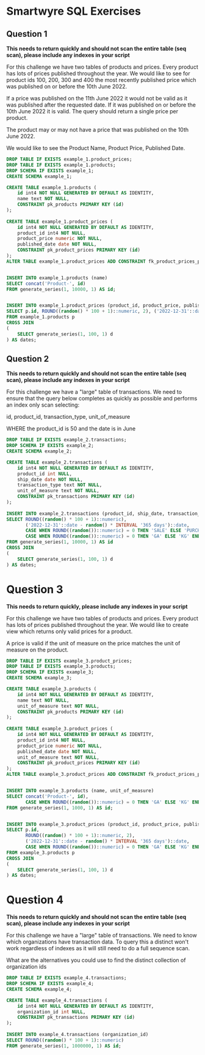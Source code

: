 # Smartwyre SQL Exercises
## Question 1

**This needs to return quickly and should not scan the entire table (seq scan), please include any indexes in your script**

For this challenge we have two tables of products and prices. Every product has lots of prices published throughout the year. We would like to see for product ids 100, 200, 300 and 400 the most recently published price which was published on or before the 10th June 2022.

If a price was published on the 11th June 2022 it would not be valid as it was published after the requested date. If it was published on or before the 10th June 2022 it is valid.  The query should return a single price per product.

The product may or may not have a price that was published on the 10th June 2022.

We would like to see the Product Name, Product Price, Published Date.

``` sql
DROP TABLE IF EXISTS example_1.product_prices;
DROP TABLE IF EXISTS example_1.products;
DROP SCHEMA IF EXISTS example_1;
CREATE SCHEMA example_1;

CREATE TABLE example_1.products (
	id int4 NOT NULL GENERATED BY DEFAULT AS IDENTITY,
	name text NOT NULL,
	CONSTRAINT pk_products PRIMARY KEY (id)
);
 
CREATE TABLE example_1.product_prices (
	id int4 NOT NULL GENERATED BY DEFAULT AS IDENTITY,
	product_id int4 NOT NULL,
	product_price numeric NOT NULL,
	published_date date NOT NULL,
	CONSTRAINT pk_product_prices PRIMARY KEY (id)
);
ALTER TABLE example_1.product_prices ADD CONSTRAINT fk_product_prices_product FOREIGN KEY (product_id) REFERENCES example_1.products(id) ON DELETE CASCADE;


INSERT INTO example_1.products (name)
SELECT concat('Product-', id) 
FROM generate_series(1, 10000, 1) AS id;


INSERT INTO example_1.product_prices (product_id, product_price, published_date)
SELECT p.id, ROUND((random() * 100 + 1)::numeric, 2), ('2022-12-31'::date - random() * INTERVAL '365 days')::date
FROM example_1.products p
CROSS JOIN 
(
	SELECT generate_series(1, 100, 1) d
) AS dates;
```

## Question 2
**This needs to return quickly and should not scan the entire table (seq scan), please include any indexes in your script**

For this challenge we have a "large" table of transactions. We need to ensure that the query below completes as quickly as possible and performs an index only scan selecting:

id, product_id, transaction_type, unit_of_measure

WHERE the product_id is 50 and the date is in June

``` sql
DROP TABLE IF EXISTS example_2.transactions;
DROP SCHEMA IF EXISTS example_2;
CREATE SCHEMA example_2;

CREATE TABLE example_2.transactions (
	id int4 NOT NULL GENERATED BY DEFAULT AS IDENTITY,
	product_id int NULL,
	ship_date date NOT NULL,
	transaction_type text NOT NULL,
	unit_of_measure text NOT NULL,
	CONSTRAINT pk_transactions PRIMARY KEY (id)
);
 
INSERT INTO example_2.transactions (product_id, ship_date, transaction_type, unit_of_measure)
SELECT ROUND((random() * 100 + 1)::numeric),
	   ('2022-12-31'::date - random() * INTERVAL '365 days')::date,
	   CASE WHEN ROUND((random())::numeric) = 0 THEN 'SALE' ELSE 'PURCHASE' END, 
       CASE WHEN ROUND((random())::numeric) = 0 THEN 'GA' ELSE 'KG' END
FROM generate_series(1, 10000, 1) AS id
CROSS JOIN 
(
	SELECT generate_series(1, 100, 1) d
) AS dates;
```

# Question 3
**This needs to return quickly, please include any indexes in your script**

For this challenge we have two tables of products and prices. Every product has lots of prices published throughout the year. We would like to create view which returns only valid prices for a product.

A price is valid if the unit of measure on the price matches the unit of measure on the product.

``` sql
DROP TABLE IF EXISTS example_3.product_prices;
DROP TABLE IF EXISTS example_3.products;
DROP SCHEMA IF EXISTS example_3;
CREATE SCHEMA example_3;

CREATE TABLE example_3.products (
	id int4 NOT NULL GENERATED BY DEFAULT AS IDENTITY,
	name text NOT NULL,
	unit_of_measure text NOT NULL,
	CONSTRAINT pk_products PRIMARY KEY (id)
);
 
CREATE TABLE example_3.product_prices (
	id int4 NOT NULL GENERATED BY DEFAULT AS IDENTITY,
	product_id int4 NOT NULL,
	product_price numeric NOT NULL,
	published_date date NOT NULL,
	unit_of_measure text NOT NULL,
	CONSTRAINT pk_product_prices PRIMARY KEY (id)
);
ALTER TABLE example_3.product_prices ADD CONSTRAINT fk_product_prices_product FOREIGN KEY (product_id) REFERENCES example_3.products(id) ON DELETE CASCADE;


INSERT INTO example_3.products (name, unit_of_measure)
SELECT concat('Product-', id),
       CASE WHEN ROUND((random())::numeric) = 0 THEN 'GA' ELSE 'KG' END
FROM generate_series(1, 1000, 1) AS id;


INSERT INTO example_3.product_prices (product_id, product_price, published_date, unit_of_measure)
SELECT p.id,
       ROUND((random() * 100 + 1)::numeric, 2), 
       ('2022-12-31'::date - random() * INTERVAL '365 days')::date,
       CASE WHEN ROUND((random())::numeric) = 0 THEN 'GA' ELSE 'KG' END
FROM example_3.products p
CROSS JOIN 
(
	SELECT generate_series(1, 100, 1) d
) AS dates;
```

# Question 4
**This needs to return quickly and should not scan the entire table (seq scan), please include any indexes in your script**

For this challenge we have a "large" table of transactions. We need to know which organizations have transaction data.  To query this a distinct won't work regardless of indexes as it will still need to do a full sequence scan.

What are the alternatives you could use to find the distinct collection of organization ids

``` sql
DROP TABLE IF EXISTS example_4.transactions;
DROP SCHEMA IF EXISTS example_4;
CREATE SCHEMA example_4;

CREATE TABLE example_4.transactions (
	id int4 NOT NULL GENERATED BY DEFAULT AS IDENTITY,
	organization_id int NULL,
	CONSTRAINT pk_transactions PRIMARY KEY (id)
);
 
INSERT INTO example_4.transactions (organization_id)
SELECT ROUND((random() * 100 + 1)::numeric)
FROM generate_series(1, 1000000, 1) AS id;
```
